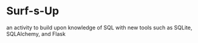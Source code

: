 # Surf-s-Up
an activity to build upon knowledge of SQL with new tools such as SQLite, SQLAlchemy, and Flask
